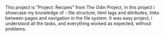 This project is "Project: Recipes" from The Odin Project, in this project i showcase my knowledge of - file structure, html tags and attributes, links between pages and navigation in the file system. It was easy project, i understood all the tasks, and everything worked as expected, without problems.